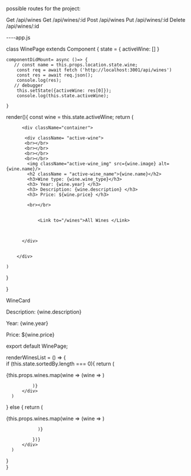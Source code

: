possible routes for the project:

Get /api/wines
Get /api/wines/:id
Post /api/wines
Put /api/wines/:id
Delete /api/wines/:id


<Wines  /> ----app.js

class WinePage extends Component {
    state = {
        activeWine: []
    }

    componentDidMount= async ()=> {
       // const name = this.props.location.state.wine;
        const req = await fetch ('http://localhost:3001/api/wines')
        const res = await req.json();
        console.log(res);
       // debugger
        this.setState({activeWine: res[0]});
        console.log(this.state.activeWine);
      
    }
   render(){
       const wine = this.state.activeWine;
    return (
        
            
            
          <div className="container">
         
           <div className= "active-wine">
           <br></br>
           <br></br>
           <br></br>
           <br></br>
            <img className="active-wine_img" src={wine.image} alt={wine.name}/>
            <h2 className = "active-wine_name">{wine.name}</h2>
            <h3>Wine type: {wine.wine_type}</h3>
            <h3> Year: {wine.year} </h3>
            <h3> Description: {wine.description} </h3>
            <h3> Price: ${wine.price} </h3>

            <br></br>
            
                
                <Link to="/wines">All Wines </Link>

            
           
          </div>
         
          
        </div>

    )

  }

}

WineCard 
<p> Description: {wine.description} </p>
  
   <p> Year: {wine.year} </p>
   <p> Price:  ${wine.price} </p>
  



  export default WinePage;

  renderWinesList = () => {   
  if (this.state.sortedBy.length === 0){
      return (
          <div>
              {this.props.wines.map(wine => (wine => <WineCard key={wine.id} wine={wine}  />)
                  
              )}
          </div>
      )
  } else {
      return (
          <div>
              {this.props.wines.map(wine => (wine => <WineCard key={wine.id} wine={wine}  />)
                  
                )}
                  
              })}
          </div>
      )
  }        
}
    
